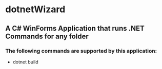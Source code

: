 # dotnetWizard
## A C# WinForms Application that runs .NET Commands for any folder
### The following commands are supported by this application:
- dotnet build
